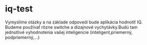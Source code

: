 # iq-test
Vymyslíme otázky a na základe odpovedí bude aplikácia hodnotiť IQ. Budeme používať rôzne switche a dizajnové vychytávky.Budú tam jednotlivé vyhodnotenia vašej inteligencie (inteligent,priemerný, podpriemerný,...)
